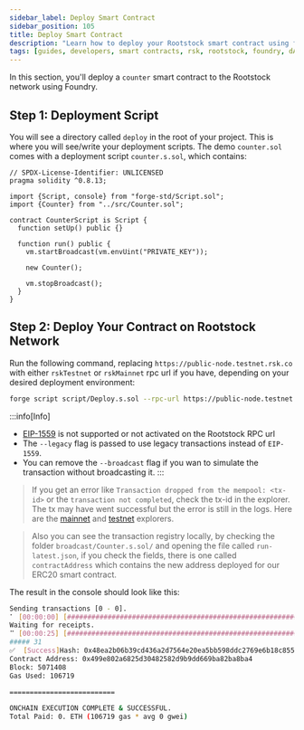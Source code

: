 ```yaml
---
sidebar_label: Deploy Smart Contract
sidebar_position: 105
title: Deploy Smart Contract
description: "Learn how to deploy your Rootstock smart contract using forge."
tags: [guides, developers, smart contracts, rsk, rootstock, foundry, dApps]
---
```


In this section, you'll deploy a `counter` smart contract to the Rootstock network using Foundry.

## Step 1: Deployment Script
You will see a directory called `deploy` in the root of your project. This is where you will see/write your deployment scripts. The demo `counter.sol` comes with a deployment script `counter.s.sol`, which contains:

```solidity
// SPDX-License-Identifier: UNLICENSED
pragma solidity ^0.8.13;

import {Script, console} from "forge-std/Script.sol";
import {Counter} from "../src/Counter.sol";

contract CounterScript is Script {
  function setUp() public {}

  function run() public {
    vm.startBroadcast(vm.envUint("PRIVATE_KEY"));

    new Counter();

    vm.stopBroadcast();
  }
}
```
## Step 2: Deploy Your Contract on Rootstock Network
Run the following command, replacing `https://public-node.testnet.rsk.co` with either `rskTestnet` or `rskMainnet` rpc url if you have, depending on your desired deployment environment:

```bash
forge script script/Deploy.s.sol --rpc-url https://public-node.testnet.rsk.co --broadcast --legacy
```
:::info[Info]

- [EIP-1559](https://github.com/ethereum/EIPs/blob/master/EIPS/eip-1559.md) is not supported or not activated on the Rootstock RPC url
- The `--legacy` flag is passed to use legacy transactions instead of `EIP-1559`.
- You can remove the `--broadcast` flag if you wan to simulate the transaction without broadcasting it.
:::

> If you get an error like `Transaction dropped from the mempool: <tx-id>` or the ```transaction not completed```, check the tx-id in the explorer. The tx may have went successful but the error is still in the logs. Here are the [mainnet](https://explorer.rootstock.io/) and [testnet](https://explorer.testnet.rootstock.io/) explorers.

> Also you can see the transaction registry locally, by checking the folder ```broadcast/Counter.s.sol/``` and opening the file called ```run-latest.json```, if you check the fields, there is one called ```contractAddress``` which contains the new address deployed for our ERC20 smart contract.

The result in the console should look like this:
```bash
Sending transactions [0 - 0].
⠁ [00:00:00] [###############################################################################################################################################] 1/1 txes (0.0s)##
Waiting for receipts.
⠉ [00:00:25] [###########################################################################################################################################] 1/1 receipts (0.0s)
##### 31
✅  [Success]Hash: 0x48ea2b06b39cd436a2d7564e20ea5bb598ddc2769e6b18c855170f0e9e4d5687
Contract Address: 0x499e802a6825d30482582d9b9dd669ba82ba8ba4
Block: 5071408
Gas Used: 106719

==========================

ONCHAIN EXECUTION COMPLETE & SUCCESSFUL.
Total Paid: 0. ETH (106719 gas * avg 0 gwei)
```
